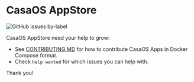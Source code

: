 # CasaOS AppStore

![GitHub issues by-label](https://img.shields.io/github/issues/IceWhaleTech/CasaOS-AppStore/help%20wanted?label=help%20wanted&style=for-the-badge)

CasaOS AppStore need your help to grow:

- See [CONTRIBUTING.MD](CONTRIBUTING.MD) for how to contribute CasaOS Apps in Docker Compose format.
- Check `help wanted` for which issues you can help with.

Thank you!
